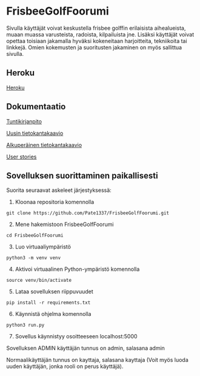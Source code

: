 # FrisbeeGolfFoorumi

Sivulla käyttäjät voivat keskustella frisbee golffin erilaisista aihealueista, muaan muassa varusteista, radoista, kilpailuista jne.
Lisäksi käyttäjät voivat opettaa toisiaan jakamalla hyväksi kokeneitaan harjoitteita, tekniikoita tai linkkejä.
Omien kokemusten ja suoritusten jakaminen on myös sallittua sivulla.

## Heroku

[Heroku](https://frisbee-golf-foorumi.herokuapp.com/)

## Dokumentaatio

[Tuntikirjanpito](https://github.com/Pate1337/FrisbeeGolfFoorumi/blob/master/documentation/tuntikirjanpito.md)

[Uusin tietokantakaavio](https://github.com/Pate1337/FrisbeeGolfFoorumi/blob/master/documentation/tietokantakaavio(1).md)

[Alkuperäinen tietokantakaavio](https://github.com/Pate1337/FrisbeeGolfFoorumi/blob/master/documentation/tietokantakaavio.md)

[User stories](https://github.com/Pate1337/FrisbeeGolfFoorumi/blob/master/documentation/userstories.md)

## Sovelluksen suorittaminen paikallisesti

Suorita seuraavat askeleet järjestyksessä:

1. Kloonaa repositoria komennolla
```
git clone https://github.com/Pate1337/FrisbeeGolfFoorumi.git
```

2. Mene hakemistoon FrisbeeGolfFoorumi
```
cd FrisbeeGolfFoorumi
```

3. Luo virtuaaliympäristö
```
python3 -m venv venv
```

4. Aktivoi virtuaalinen Python-ympäristö komennolla
```
source venv/bin/activate
```

5. Lataa sovelluksen riippuvuudet
```
pip install -r requirements.txt
```

6. Käynnistä ohjelma komennolla
```
python3 run.py
```

7. Sovellus käynnistyy osoitteeseen localhost:5000

Sovelluksen ADMIN käyttäjän tunnus on admin, salasana admin

Normaalikäyttäjän tunnus on kayttaja, salasana kayttaja (Voit myös luoda uuden käyttäjän, jonka rooli on perus käyttäjä).





